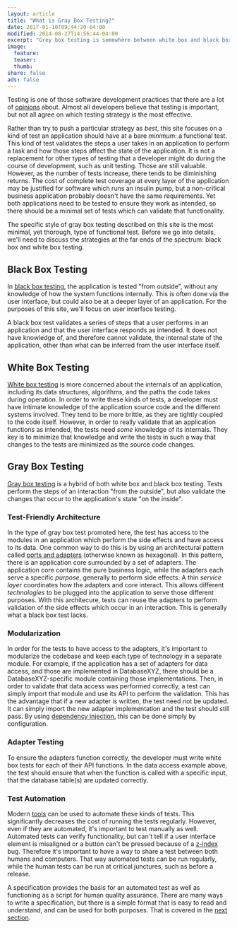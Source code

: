 ```yaml
---
layout: article
title: "What is Gray Box Testing?"
date: 2017-01-10T09:44:20-04:00
modified: 2014-08-27T14:56:44-04:00
excerpt: "Grey box testing is somewhere between white box and black box testing. Tests are driven by the user interface, but have some knowledge about system internals."
image:
  feature:
  teaser:
  thumb:
share: false
ads: false
---
```


Testing is one of those software development practices that there are
a lot of [opinions](https://martinfowler.com/articles/is-tdd-dead/)
about. Almost all developers believe that testing is important, but
not all agree on which testing strategy is the most effective.

Rather than try to push a particular strategy as *best*, this site
focuses on a kind of test an application should have at a bare
*minimum*: a functional test. This kind of test validates the steps a
user takes in an application to perform a task and how those steps
affect the state of the application. It is not a replacement for other
types of testing that a developer might do during the course of
development, such as unit testing. Those are still valuable. However,
as the number of tests increase, there tends to be diminishing
returns. The cost of complete test coverage at every layer of the
application may be justified for software which runs an insulin pump,
but a non-critical business application probably doesn't have the same
requirements. Yet both applications need to be tested to ensure they
work as intended, so there should be a minimal set of tests which can
validate that functionality.

The specific style of gray box testing described on this site is the
most minimal, yet thorough, type of functional test. Before we go into
details, we'll need to discuss the strategies at the far ends of the
spectrum: black box and white box testing.

## Black Box Testing

In
[black box testing](https://en.wikipedia.org/wiki/Black-box_testing),
the application is tested "from outside", without any knowledge of how
the system functions internally. This is often done via the user
interface, but could also be at a deeper layer of an application. For
the purposes of this site, we'll focus on user interface testing.

A black box test validates a series of steps that a user performs in
an application and that the user interface responds as intended. It
does not have knowledge of, and therefore cannot validate, the
internal state of the application, other than what can be inferred
from the user interface itself.

## White Box Testing

[White box testing](https://en.wikipedia.org/wiki/White-box_testing)
is more concerned about the internals of an application, including its
data structures, algorithms, and the paths the code takes during
operation. In order to write these kinds of tests, a developer must
have intimate knowledge of the application source code and the
different systems involved. They tend to be more brittle, as they are
tightly coupled to the code itself. However, in order to really
validate that an application functions as intended, the tests need
*some* knowledge of its internals. They key is to minimize that
knowledge and write the tests in such a way that changes to the tests
are minimized as the source code changes.

## Gray Box Testing

[Gray box testing](https://en.wikipedia.org/wiki/Gray_box_testing) is
a hybrid of both white box and black box testing. Tests perform the
steps of an interaction "from the outside", but also validate the
changes that occur to the application's state "on the inside".

### Test-Friendly Architecture

In the type of gray box test promoted here, the test has access to the
modules in an application which perform the side effects and have
access to its data. One common way to do this is by using an
architectural pattern called
[ports and adapters](http://alistair.cockburn.us/Hexagonal+architecture)
(otherwise known as hexagonal). In this pattern, there is an
application core surrounded by a set of adapters. The application core
contains the pure business logic, while the adapters each serve a
specific *purpose*, generally to perform side effects. A thin *service
layer* coordinates how the adapters and core interact. This allows
different *technologies* to be plugged into the application to serve
those different purposes. With this architecure, tests can reuse the
adapters to perform validation of the side effects which occur in an
interaction. This is generally what a black box test lacks.

### Modularization

In order for the tests to have access to the adapters, it's important
to modularize the codebase and keep each type of technology in a
separate module. For example, if the application has a set of adapters
for data access, and those are implemented in DatabaseXYZ, there
should be a DatabaseXYZ-specific module containing those
implementations. Then, in order to validate that data access was
performed correctly, a test can simply import that module and use its
API to perform the validation. This has the advantage that if a new
adapter is written, the test need not be updated. It can simply import
the new adapter implementation and the test should still pass. By
using
[dependency injection](https://en.wikipedia.org/wiki/Dependency_injection),
this can be done simply by configuration.

### Adapter Testing

To ensure the adapters function correctly, the developer must write
white box tests for each of their API functions. In the data access
example above, the test should ensure that when the function is called
with a specific input, that the database table(s) are updated
correctly.

### Test Automation

Modern [tools](/tools/) can be used to automate these kinds of
tests. This significantly decreases the cost of running the tests
regularly. However, even if they are automated, it's important to test
manually as well. Automated tests can verify functionality, but can't
tell if a user interface element is misaligned or a button can't be
pressed because of a
[z-index](https://developer.mozilla.org/en-US/docs/Web/CSS/z-index)
bug. Therefore it's important to have a way to share a test between
both humans and computers. That way automated tests can be run
regularly, while the human tests can be run at critical junctures,
such as before a release.

A specification provides the basis for an automated test as well as
functioning as a script for human quality assurance. There are many
ways to write a specification, but there is a simple format that is
easy to read and understand, and can be used for both purposes. That
is covered in the [next section](/specifications/).







